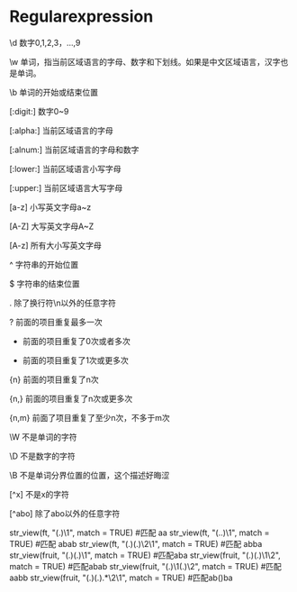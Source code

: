 # Regularexpression

\d 数字0,1,2,3，…,9

\w 单词，指当前区域语言的字母、数字和下划线。如果是中文区域语言，汉字也是单词。

\b 单词的开始或结束位置

[:digit:] 数字0~9

[:alpha:] 当前区域语言的字母

[:alnum:] 当前区域语言的字母和数字

[:lower:] 当前区域语言小写字母

[:upper:] 当前区域语言大写字母

[a-z] 小写英文字母a~z

[A-Z] 大写英文字母A~Z

[A-z] 所有大小写英文字母

^ 字符串的开始位置

$ 字符串的结束位置

. 除了换行符\n以外的任意字符

? 前面的项目重复最多一次

* 前面的项目重复了0次或者多次

+ 前面的项目重复了1次或更多次

{n} 前面的项目重复了n次

{n,} 前面的项目重复了n次或更多次

{n,m} 前面了项目重复了至少n次，不多于m次

\W 不是单词的字符

\D 不是数字的字符

\B 不是单词分界位置的位置，这个描述好晦涩

[^x] 不是x的字符

[^abo] 除了abo以外的任意字符


str_view(ft, "(.)\\1", match = TRUE)  #匹配 aa
str_view(ft, "(..)\\1", match = TRUE) #匹配 abab
str_view(ft, "(.)(.)\\2\\1", match = TRUE) #匹配 abba
str_view(fruit, "(.)(.)\\1", match = TRUE) #匹配aba
str_view(fruit, "(.)(.)\\1\\2", match = TRUE) #匹配abab
str_view(fruit, "(.)\\1(.)\\2", match = TRUE) #匹配aabb
str_view(fruit, "(.)(.).*\\2\\1", match = TRUE) #匹配ab()ba

